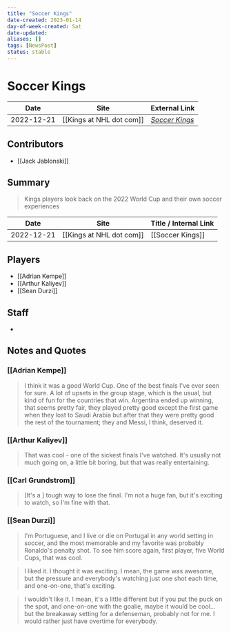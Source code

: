```yaml
---
title: "Soccer Kings"
date-created: 2023-01-14
day-of-week-created: Sat
date-updated: 
aliases: []
tags: [NewsPost]
status: stable
---
```


# Soccer Kings

| Date       | Site                 | External Link                                                             |
| ---------- | -------------------- | ------------------------------------------------------------------------- |
| 2022-12-21 | [[Kings at NHL dot com]] | [*Soccer Kings*](https://www.nhl.com/kings/news/soccer-kings/c-339049050) |

## Contributors
- [[Jack Jablonski]]

## Summary
> Kings players look back on the 2022 World Cup and their own soccer experiences

| Date       | Site                 | Title / Internal Link |
| ---------- | -------------------- | --------------------- |
| 2022-12-21 | [[Kings at NHL dot com]] | [[Soccer Kings]]      |

## Players
- [[Adrian Kempe]]
- [[Arthur Kaliyev]]
- [[Sean Durzi]]

## Staff
- 

## Notes and Quotes
### [[Adrian Kempe]]
> I think it was a good World Cup. One of the best finals I've ever seen for sure. A lot of upsets in the group stage, which is the usual, but kind of fun for the countries that win. Argentina ended up winning, that seems pretty fair, they played pretty good except the first game when they lost to Saudi Arabia but after that they were pretty good the rest of the tournament; they and Messi, I think, deserved it.

### [[Arthur Kaliyev]]
>  That was cool - one of the sickest finals I've watched. It's usually not much going on, a little bit boring, but that was really entertaining.

### [[Carl Grundstrom]]
>  \[It's a ] tough way to lose the final. I'm not a huge fan, but it's exciting to watch, so I'm fine with that.

### [[Sean Durzi]]
> I'm Portuguese, and I live or die on Portugal in any world setting in soccer, and the most memorable and my favorite was probably Ronaldo's penalty shot. To see him score again, first player, five World Cups, that was cool. 

> I liked it. I thought it was exciting. I mean, the game was awesome, but the pressure and everybody's watching just one shot each time, and one-on-one, that's exciting. 

> I wouldn't like it. I mean, it's a little different but if you put the puck on the spot, and one-on-one with the goalie, maybe it would be cool…but the breakaway setting for a defenseman, probably not for me. I would rather just have overtime for everybody. 